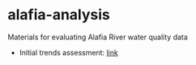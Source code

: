 # alafia-analysis

Materials for evaluating Alafia River water quality data

* Initial trends assessment: [link](https://tbep-tech.github.io/alafia-analysis/alafia-trends)
